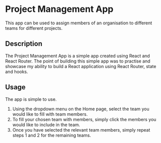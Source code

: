 # Project Management App

This app can be used to assign members of an organisation to different teams for different projects.

## Description

The Project Management App is a simple app created using React and React Router. The point of building this simple app was to practise and showcase my ability to build a React application using React Router, state and hooks.

## Usage

The app is simple to use.

1. Using the dropdown menu on the Home page, select the team you would like to fill with team members.
2. To fill your chosen team with members, simply click the members you would like to include in the team.
3. Once you have selected the relevant team members, simply repeat steps 1 and 2 for the remaining teams.
